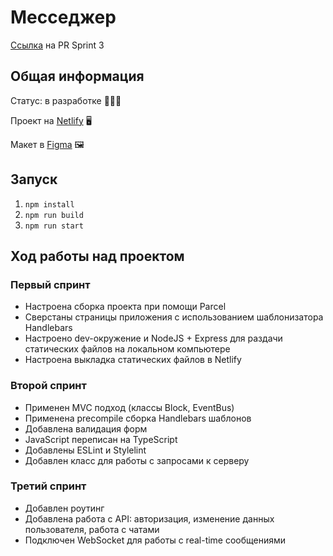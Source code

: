 # Месседжер
[Ссылка](https://github.com/vlad-burnaev/middle.messenger.praktikum.yandex/pull/4) на PR Sprint 3

## Общая информация

Статус: в разработке 👨🏻‍💻

Проект на [Netlify](https://neon-quokka-new.netlify.app/) 🖥

Макет в [Figma](https://www.figma.com/file/24EUnEHGEDNLdOcxg7ULwV/Chat?node-id=0%3A1) 🖼

## Запуск
1. `npm install`
2. `npm run build`
3. `npm run start`

## Ход работы над проектом
### Первый спринт
- Настроена сборка проекта при помощи Parcel
- Сверстаны страницы приложения с использованием шаблонизатора Handlebars
- Настроено dev-окружение и NodeJS + Express для раздачи статических файлов на локальном компьютере
- Настроена выкладка статических файлов в Netlify

### Второй спринт
- Применен MVC подход (классы Block, EventBus)
- Применена precompile сборка Handlebars шаблонов
- Добавлена валидация форм
- JavaScript переписан на TypeScript
- Добавлены ESLint и Stylelint
- Добавлен класс для работы с запросами к серверу

### Третий спринт
- Добавлен роутинг
- Добавлена работа с API: авторизация, изменение данных пользователя, работа с чатами
- Подключен WebSocket для работы с real-time сообщениями
